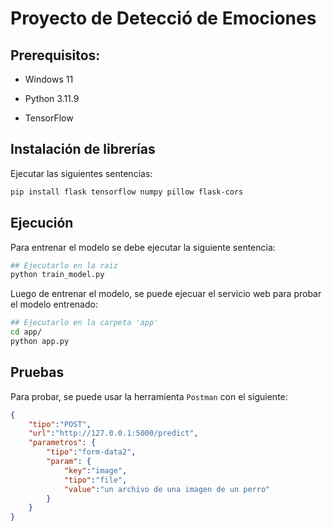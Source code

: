 # Proyecto de Detecció de Emociones

## Prerequisitos:

- Windows 11

- Python 3.11.9

- TensorFlow

## Instalación de librerías

Ejecutar las siguientes sentencias:

```bash
pip install flask tensorflow numpy pillow flask-cors
```

## Ejecución

Para entrenar el modelo se debe ejecutar la siguiente sentencia:

```bash
## Ejecutarlo en la raiz
python train_model.py
```

Luego de entrenar el modelo, se puede ejecuar el servicio web para probar el modelo entrenado:

```bash
## Ejecutarlo en la carpeta 'app'
cd app/
python app.py
```

## Pruebas

Para probar, se puede usar la herramienta `Postman` con el siguiente:

```json
{
    "tipo":"POST",
    "url":"http://127.0.0.1:5000/predict",
    "parametros": {
        "tipo":"form-data2",
        "param": {
            "key":"image",
            "tipo":"file",
            "value":"un archivo de una imagen de un perro"
        }
    }
} 
```